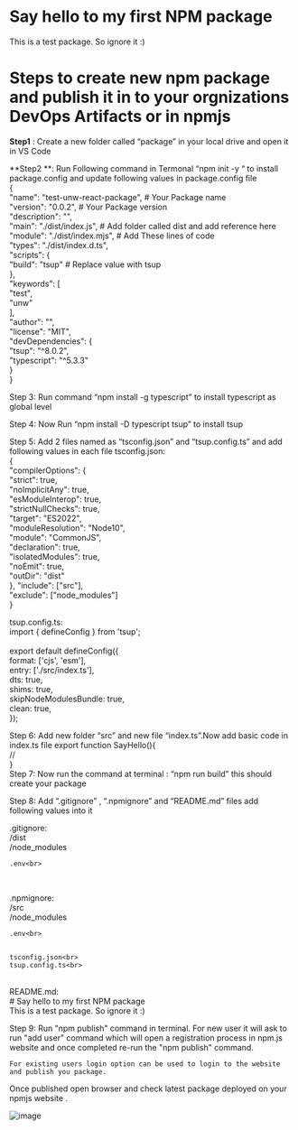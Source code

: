 # Say hello to my first NPM package 

This is a test package. So ignore it :)

# Steps to create new npm package and publish it in to your orgnizations DevOps Artifacts or in npmjs

**Step1** : Create a new folder called “package” in your local drive  and open it in VS Code

**Step2 **: Run Following command in Termonal  “npm init -y “ to install package.config and update following values in package.config file
<br>
{<br>
  "name": "test-unw-react-package", # Your Package name <br>
  "version": "0.0.2",               # Your Package version<br>
  "description": "",<br>
  "main": "./dist/index.js",        # Add folder called dist and add reference here<br>
  "module": "./dist/index.mjs",     # Add These lines of code<br>
  "types": "./dist/index.d.ts",<br>
  "scripts": {<br>
    "build": "tsup"                 # Replace value with tsup<br>
  },<br>
  "keywords": [<br>
    "test",<br>
    "unw"<br>
  ],<br>
  "author": "",<br>
  "license": "MIT",<br>
  "devDependencies": {<br>
    "tsup": "^8.0.2",<br>
    "typescript": "^5.3.3"<br>
  }<br>
}<br>

Step 3: Run command “npm install -g typescript” to install typescript as global level

Step 4: Now Run “npm install -D  typescript tsup” to install tsup

Step 5: Add 2 files named as  “tsconfig.json” and “tsup.config.ts” and add following values in each file 
tsconfig.json:<br>
{<br>
    "compilerOptions": {<br>
        "strict": true,<br>
        "noImplicitAny": true,<br>
        "esModuleInterop": true,<br>
        "strictNullChecks": true,<br>
        "target": "ES2022",<br>
        "moduleResolution": "Node10",<br>
        "module": "CommonJS",<br>
        "declaration": true,<br>
        "isolatedModules": true,<br>
        "noEmit": true,<br>
        "outDir": "dist"<br>
    },
    "include": ["src"],<br>
    "exclude": ["node_modules"]<br>
}<br>

tsup.config.ts:<br>
import { defineConfig } from 'tsup';<br>
 <br>
export default defineConfig({<br>
    format: ['cjs', 'esm'],<br>
    entry: ['./src/index.ts'],<br>
    dts: true,<br>
    shims: true,<br>
    skipNodeModulesBundle: true,<br>
    clean: true,<br>
});<br>



Step 6: Add new folder “src” and new file “index.ts”.Now add basic code in index.ts file
export function SayHello(){<br>
//<br>
}
<br>
Step 7: Now run the command at terminal : “npm run build” this should create your package

Step 8: Add “.gitignore” , “.npmignore” and “README.md” files add following values into it
 
.gitignore:<br>
    /dist<br>
    /node_modules<br>


    .env<br>
<br>

.npmignore:<br>
    /src<br>
    /node_modules<br>


    .env<br>


    tsconfig.json<br>
    tsup.config.ts<br>
<br>
README.md:<br>
    # Say hello to my first NPM package<br>
    This is a test package. So ignore it :)<br>

Step 9: Run "npm publish" command in terminal. For new user it will ask to run "add user" command which will open a registration process in npm.js website and once completed re-run the "npm publish" command.

    For existing users login option can be used to login to the website and publish you package.

Once published open browser and check latest package deployed on your npmjs website .

![image](https://github.com/rajsingh008/package/assets/13310226/b57cfd04-8f4e-43ed-99c0-b18801669cca)




